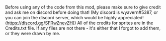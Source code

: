 Before using any of the code from this mod, please make sure to give credit and ask me on discord before doing that! (My discord is wyavern#5387, or you can join the discord server, which would be highly appreciated! (https://discord.gg/SFRwZnevZH))
All of the credits for sprites are in the Credits.txt file.
If any files are not there - it's either that I forgot to add them, or they were drawn by me.
